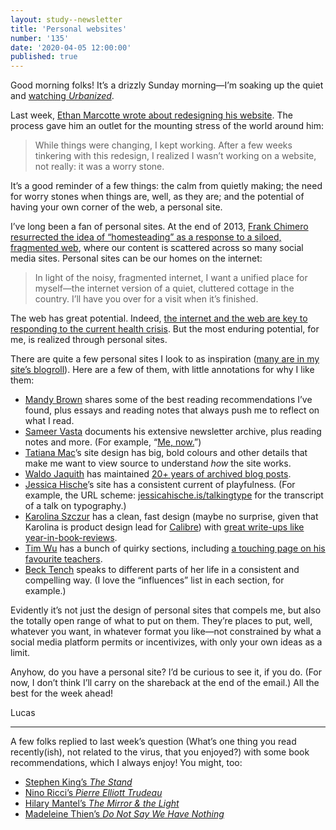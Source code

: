 ```yaml
---
layout: study--newsletter
title: 'Personal websites'
number: '135'
date: '2020-04-05 12:00:00'
published: true
---
```


Good morning folks! It’s a drizzly Sunday morning—I’m soaking up the quiet and [watching _Urbanized_](https://www.ohyouprettythings.com/free).

Last week, [Ethan Marcotte wrote about redesigning his website](https://ethanmarcotte.com/wrote/let-a-website-be-a-worry-stone/). The process gave him an outlet for the mounting stress of the world around him:

> While things were changing, I kept working. After a few weeks tinkering with this redesign, I realized I wasn’t working on a website, not really: it was a worry stone.

It’s a good reminder of a few things: the calm from quietly making; the need for worry stones when things are, well, as they are; and the potential of having your own corner of the web, a personal site.

I’ve long been a fan of personal sites. At the end of 2013, [Frank Chimero resurrected the idea of “homesteading” as a response to a siloed, fragmented web](https://frankchimero.com/blog/2013/homesteading-2014/), where our content is scattered across so many social media sites. Personal sites can be our homes on the internet:

> In light of the noisy, fragmented internet, I want a unified place for myself—the internet version of a quiet, cluttered cottage in the country. I’ll have you over for a visit when it’s finished.

The web has great potential. Indeed, [the internet and the web are key to responding to the current health crisis](https://twitter.com/jensimmons/status/1246559684670164993). But the most enduring potential, for me, is realized through personal sites.

There are quite a few personal sites I look to as inspiration ([many are in my site’s blogroll](https://lucascherkewski.com/rolls/)). Here are a few of them, with little annotations for why I like them:

- [Mandy Brown](https://aworkinglibrary.com/) shares some of the best reading recommendations I’ve found, plus essays and reading notes that always push me to reflect on what I read.
- [Sameer Vasta](https://www.inthemargins.ca/) documents his extensive newsletter archive, plus reading notes and more. (For example, “[Me, now.](https://www.inthemargins.ca/now)”)
- [Tatiana Mac](https://tatianamac.com/)’s site design has big, bold colours and other details that make me want to view source to understand _how_ the site works.
- [Waldo Jaquith](https://waldo.jaquith.org/) has maintained [20+ years of archived blog posts](https://waldo.jaquith.org/page/562/).
- [Jessica Hische](http://jessicahische.is/)’s site has a consistent current of playfulness. (For example, the URL scheme: [jessicahische.is/talkingtype](http://jessicahische.is/talkingtype) for the transcript of a talk on typography.)
- [Karolina Szczur](https://thefox.is/) has a clean, fast design (maybe no surprise, given that Karolina is product design lead for [Calibre](https://twitter.com/calibreapp)) with [great write-ups like year-in-book-reviews](https://thefox.is/writing/2020/books-in-review). 
- [Tim Wu](http://www.timwu.org/) has a bunch of quirky sections, including [a touching page on his favourite teachers](http://www.timwu.org/favoriteteachers.html).
- [Beck Tench](https://www.becktench.com/) speaks to different parts of her life in a consistent and compelling way. (I love the “influences” list in each section, for example.)

Evidently it’s not just the design of personal sites that compels me, but also the totally open range of what to put on them. They’re places to put, well, whatever you want, in whatever format you like—not constrained by what a social media platform permits or incentivizes, with only your own ideas as a limit.

Anyhow, do you have a personal site? I’d be curious to see it, if you do. (For now, I don’t think I’ll carry on the shareback at the end of the email.) All the best for the week ahead!

Lucas

---

A few folks replied to last week’s question (What’s one thing you read recently(ish), not related to the virus, that you enjoyed?) with some book recommendations, which I always enjoy! You might, too:

- [Stephen King’s _The Stand_](https://www.goodreads.com/book/show/149267.The_Stand)
- [Nino Ricci’s _Pierre Elliott Trudeau_](https://www.goodreads.com/book/show/5973401-pierre-elliott-trudeau)
- [Hilary Mantel’s _The Mirror & the Light_](https://www.goodreads.com/book/show/45992717-the-mirror-the-light)
- [Madeleine Thien’s _Do Not Say We Have Nothing_](https://www.goodreads.com/book/show/31549906-do-not-say-we-have-nothing)